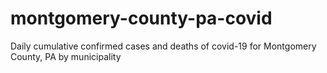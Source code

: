 # montgomery-county-pa-covid
Daily cumulative confirmed cases and deaths of covid-19 for Montgomery County, PA by municipality
